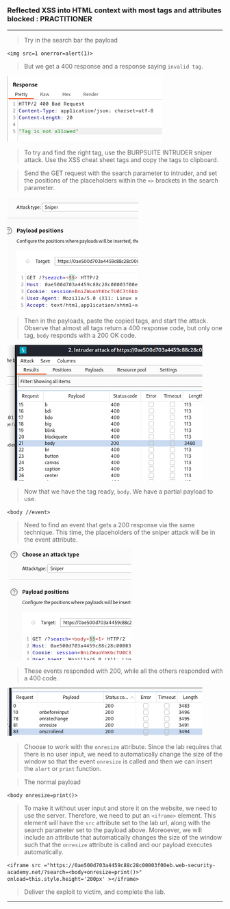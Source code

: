 
### Reflected XSS into HTML context with most tags and attributes blocked : PRACTITIONER

---

> Try in the search bar the payload
```
<img src=1 onerror=alert(1)>
```
> But we get a 400 response and a response saying `invalid tag`.

![invalid](./screenshots/invalid.png)

> To try and find the right tag, use the BURPSUITE INTRUDER sniper attack.
> Use the XSS cheat sheet tags and copy the tags to clipboard.

> Send the GET request with the search parameter to intruder, and set the positions of the placeholders within the `<>` brackets in the search parameter.

![searchParam](./screenshots/searchParam.png)

> Then in the payloads, paste the copied tags, and start the attack.
> Observe that almost all tags return a 400 response code, but only one tag, `body` responds with a 200 OK code.

![200response](./screenshots/200resp.png)

> Now that we have the tag ready, `body`.
> We have a partial payload to use.
```
<body //event>
```

> Need to find an event that gets a 200 response via the same technique.
> This time, the placeholders of the sniper attack will be in the event attribute.

![attrib](./screenshots/attrib.png)

> These events responded with 200, while all the others responded with a 400 code.

![responses](./screenshots/responses.png)


> Choose to work with the `onresize` attribute.
> Since the lab requires that there is no user input, we need to automatically change the size of the window so that the event `onresize` is called and then we can insert the `alert` or `print` function.

> The normal payload
```
<body onresize=print()>
```

> To make it without user input and store it on the website, we need to use the server.
> Therefore, we need to put an `<iframe>` element.
> This element will have the `src` attribute set to the lab url, along with the search parameter set to the payload above.
> Moreoever, we will include an attribute that automatically changes the size of the window such that the `onresize` attribute is called and our payload executes automatically.
```
<iframe src ="https://0ae500d703a4459c88c28c00003f00eb.web-security-academy.net/?search=<body+onresize=print()>" onload=this.style.height='200px' ></iframe>
```

> Deliver the exploit to victim, and complete the lab.

---

